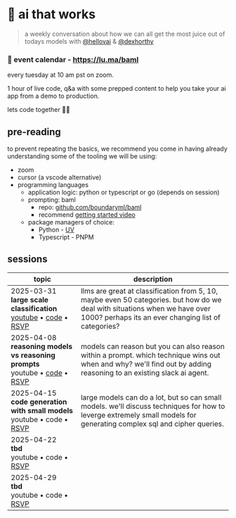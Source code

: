 # 🦄 ai that works

> ​a weekly conversation about how we can all get the most juice out of todays models with [@hellovai](https://www.github.com/hellovai) & [@dexhorthy](https://www.github.com/dexhorthy)

### 📅 event calendar - https://lu.ma/baml

every tuesday at 10 am pst on zoom.

1 hour of live code, q&a with some prepped content to help you take your ai app from a demo to production.

lets code together 🧑‍💻

## pre-reading
​to prevent repeating the basics, we recommend you come in having already understanding some of the tooling we will be using:

* zoom 
* ​cursor (a vscode alternative)
* ​programming languages
    * ​application logic: python or typescript or go (depends on session)
    * ​prompting: baml
        * repo: [github.com/boundaryml/baml](https://github.com/boundaryml/baml) 
        * recommend [getting started video](https://gloochat.notion.site/benefits-of-baml)
    * package managers of choice:
        * Python - [UV](https://docs.astral.sh/uv/getting-started/installation)
        * Typescript - PNPM

## sessions

| topic | description |
| ----- | --------- |
| 2025-03-31<br/>**large scale classification**<br/>[youtube](https://youtu.be/6B7MzraQMZk) • [code](./2025-03-31-large-scale-classification) • [RSVP](https://lu.ma/5tpb6qil) | ​llms are great at classification from 5, 10, maybe even 50 categories. but how do we deal with situations when we have over 1000? perhaps its an ever changing list of categories? | 
| 2025-04-08<br/>**reasoning models vs reasoning prompts**<br/>youtube • [code](./2025-04-07-reasoning-models-vs-prompts) • [RSVP](https://lu.ma/odkhq9a9) | models can reason but you can also reason within a prompt. which technique wins out when and why? we'll find out by adding reasoning to an existing slack ai agent. | 
| 2025-04-15<br/>**code generation with small models**<br/>youtube • code • [RSVP](https://lu.ma/jvq3ug1g) | large models can do a lot, but so can small models. we'll discuss techniques for how to leverge extremely small models for generating complex sql and cipher queries. | 
| 2025-04-22<br/>**tbd**<br/>youtube • code • [RSVP](https://lu.ma/f1cvksud) |  | 
| 2025-04-29<br/>**tbd**<br/>youtube • code • [RSVP](https://lu.ma/j5y6bd3i) |  | 
